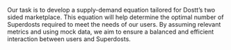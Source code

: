 Our task is to develop a supply-demand equation tailored for Dostt’s two sided marketplace. 
This equation will help determine the optimal number of Superdosts required to meet the needs of our users. 
By assuming relevant metrics and using mock data, we aim to ensure a balanced and efficient interaction between users and Superdosts.
